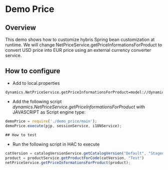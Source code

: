 # Demo Price

## Overview

This demo shows how to customize hybris Spring bean customization at runtime.
We will change NetPriceService.getPriceInformationsForProduct to convert USD price into EUR price using an external currency converter service. 

## How to configure

- Add to local.properties
```
dynamics.NetPriceService.getPriceInformationsForProduct=model://dynamics.NetPriceService.getPriceInformationsForProduct
```
- Add the following script *dynamics.NetPriceService.getPriceInformationsForProduct* with JAVASCRIPT as Script engine type:
```javascript
demoPrice = require('./demo_price/main');
demoPrice.execute(pjp, sessionService, i18NService);

## How to test

```
- Run the following script in HAC to execute
```javascript
catVersion = catalogVersionService.getCatalogVersion("Default", "Staged")
product = productService.getProductForCode(catVersion, "Test")
netPriceService.getPriceInformationsForProduct(product);
```